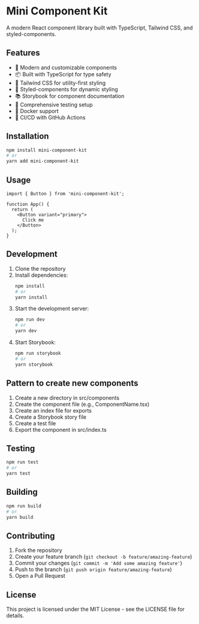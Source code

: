 # Mini Component Kit

A modern React component library built with TypeScript, Tailwind CSS, and styled-components.

## Features

- 🎨 Modern and customizable components
- 📦 Built with TypeScript for type safety
- 🎯 Tailwind CSS for utility-first styling
- 💅 Styled-components for dynamic styling
- 📚 Storybook for component documentation
- 🧪 Comprehensive testing setup
- 🐳 Docker support
- 🔄 CI/CD with GitHub Actions

## Installation

```bash
npm install mini-component-kit
# or
yarn add mini-component-kit
```

## Usage

```tsx
import { Button } from 'mini-component-kit';

function App() {
  return (
    <Button variant="primary">
      Click me
    </Button>
  );
}
```

## Development

1. Clone the repository
2. Install dependencies:
   ```bash
   npm install
   # or
   yarn install
   ```
3. Start the development server:
   ```bash
   npm run dev
   # or
   yarn dev
   ```
4. Start Storybook:
   ```bash
   npm run storybook
   # or
   yarn storybook
   ```

## Pattern to create new components

1. Create a new directory in src/components
2. Create the component file (e.g., ComponentName.tsx)
3. Create an index file for exports
4. Create a Storybook story file
5. Create a test file
6. Export the component in src/index.ts

## Testing

```bash
npm run test
# or
yarn test
```

## Building

```bash
npm run build
# or
yarn build
```

## Contributing

1. Fork the repository
2. Create your feature branch (`git checkout -b feature/amazing-feature`)
3. Commit your changes (`git commit -m 'Add some amazing feature'`)
4. Push to the branch (`git push origin feature/amazing-feature`)
5. Open a Pull Request

## License

This project is licensed under the MIT License - see the LICENSE file for details. 